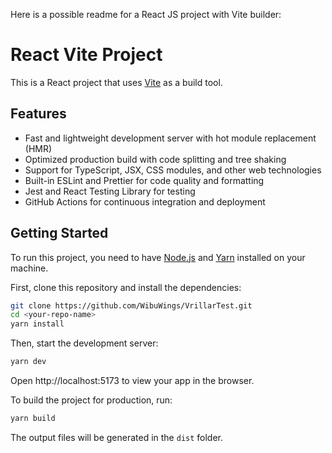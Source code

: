 Here is a possible readme for a React JS project with Vite builder:

# React Vite Project

This is a React project that uses [Vite](https://vitejs.dev/) as a build tool.

## Features

- Fast and lightweight development server with hot module replacement (HMR)
- Optimized production build with code splitting and tree shaking
- Support for TypeScript, JSX, CSS modules, and other web technologies
- Built-in ESLint and Prettier for code quality and formatting
- Jest and React Testing Library for testing
- GitHub Actions for continuous integration and deployment

## Getting Started

To run this project, you need to have [Node.js](https://nodejs.org/) and [Yarn](https://yarnpkg.com/) installed on your machine.

First, clone this repository and install the dependencies:

```bash
git clone https://github.com/WibuWings/VrillarTest.git
cd <your-repo-name>
yarn install
```

Then, start the development server:

```bash
yarn dev
```

Open http://localhost:5173 to view your app in the browser.

To build the project for production, run:

```bash
yarn build
```

The output files will be generated in the `dist` folder.
